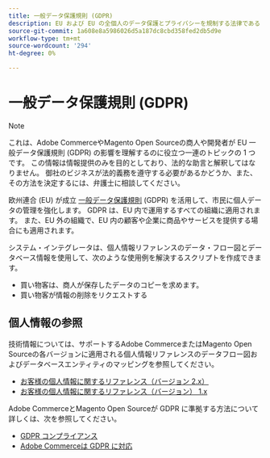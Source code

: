 ```yaml
---
title: 一般データ保護規則 (GDPR)
description: EU および EU の全個人のデータ保護とプライバシーを規制する法律である EU 一般データ保護規則 (GDPR) について説明します。
source-git-commit: 1a608e8a5986026d5a187dc8cbd358fed2db5d9e
workflow-type: tm+mt
source-wordcount: '294'
ht-degree: 0%

---
```



# 一般データ保護規則 (GDPR)

>[!NOTE]
>
>これは、Adobe CommerceやMagento Open Sourceの商人や開発者が EU 一般データ保護規則 (GDPR) の影響を理解するのに役立つ一連のトピックの 1 つです。 この情報は情報提供のみを目的としており、法的な助言と解釈してはなりません。 御社のビジネスが法的義務を遵守する必要があるかどうか、また、その方法を決定するには、弁護士に相談してください。

欧州連合 (EU) が成立 [一般データ保護規則](https://ec.europa.eu/info/law/law-topic/data-protection_en) (GDPR) を活用して、市民に個人データの管理を強化します。 GDPR は、EU 内で運用するすべての組織に適用されます。 また、EU 外の組織で、EU 内の顧客や企業に商品やサービスを提供する場合にも適用されます。

システム・インテグレータは、個人情報リファレンスのデータ・フロー図とデータベース情報を使用して、次のような使用例を解決するスクリプトを作成できます。

- 買い物客は、商人が保存したデータのコピーを求めます。
- 買い物客が情報の削除をリクエストする

## 個人情報の参照

技術情報については、サポートするAdobe CommerceまたはMagento Open Sourceの各バージョンに適用される個人情報リファレンスのデータフロー図およびデータベースエンティティのマッピングを参照してください。

- [お客様の個人情報に関するリファレンス（バージョン 2.x）](data-m2.md)
- [お客様の個人情報に関するリファレンス（バージョン） 1.x](data-m1.md)

Adobe CommerceとMagento Open Sourceが GDPR に準拠する方法について詳しくは、次を参照してください。

- [GDPR コンプライアンス](https://experienceleague.adobe.com/docs/commerce-admin/start/compliance/privacy/compliance-gdpr.html)
- [Adobe Commerceは GDPR に対応](https://business.adobe.com/privacy/general-data-protection-regulation.html)
